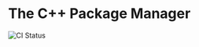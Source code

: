# The C++ Package Manager
![CI Status](https://github.com/cppbuddy/buddy/actions/workflows/ci.yml/badge.svg)

